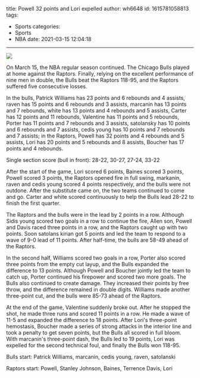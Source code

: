 title: Powell 32 points and Lori expelled
author: wh6648
id: 1615781058813
tags: 
- Sports
categories: 
- Sports
- NBA
date: 2021-03-15 12:04:18
---
![](https://p0.itc.cn/images01/20210315/06effc342e1149bbbf7e84026bc356ba.jpeg)


On March 15, the NBA regular season continued. The Chicago Bulls played at home against the Raptors. Finally, relying on the excellent performance of nine men in double, the Bulls beat the Raptors 118-95, and the Raptors suffered five consecutive losses.

In the bulls, Patrick Williams has 23 points and 6 rebounds and 4 assists, raven has 15 points and 6 rebounds and 3 assists, marcanin has 13 points and 7 rebounds, white has 13 points and 4 rebounds and 5 assists, Carter has 12 points and 11 rebounds, Valentine has 11 points and 5 rebounds, Porter has 11 points and 7 rebounds and 3 assists, satolansky has 10 points and 6 rebounds and 7 assists, cedis young has 10 points and 7 rebounds and 7 assists; in the Raptors, Powell has 32 points and 4 rebounds and 5 assists, Lori has 20 points and 5 rebounds and 8 assists, Boucher has 17 points and 4 rebounds.

Single section score (bull in front): 28-22, 30-27, 27-24, 33-22

After the start of the game, Lori scored 6 points, Baines scored 3 points, Powell scored 3 points, the Raptors opened fire in full swing, markanin, raven and cedis young scored 4 points respectively, and the bulls were not outdone. After the substitute came on, the two teams continued to come and go. Carter and white scored continuously to help the Bulls lead 28-22 to finish the first quarter.

The Raptors and the bulls were in the lead by 2 points in a row. Although Sidis young scored two goals in a row to continue the fire, Allen son, Powell and Davis raced three points in a row, and the Raptors caught up with two points. Soon satolans kirian got 5 points and led the team to respond to a wave of 9-0 lead of 11 points. After half-time, the bulls are 58-49 ahead of the Raptors.

In the second half, Williams scored two goals in a row, Porter also scored three points from the empty cut layup, and the Bulls expanded the difference to 13 points. Although Powell and Boucher jointly led the team to catch up, Porter continued his firepower and scored two more goals. The Bulls also continued to create damage. They increased their points by free throw, and the difference remained in double digits. Williams made another three-point cut, and the bulls were 85-73 ahead of the Raptors.

At the end of the game, Valentine suddenly broke out. After he stopped the shot, he made three runs and scored 11 points in a row. He made a wave of 11-5 and expanded the difference to 18 points. After Lori's three-point hemostasis, Boucher made a series of strong attacks in the interior line and took a penalty to get seven points, but the Bulls all scored in full bloom. With marcanin's three-point dash, the Bulls led to 19 points, Lori was expelled for the second technical foul, and finally the Bulls won 118-95.

Bulls start: Patrick Williams, marcanin, cedis young, raven, satolanski

Raptors start: Powell, Stanley Johnson, Baines, Terrence Davis, Lori

